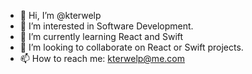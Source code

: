 - 👋 Hi, I’m @kterwelp
- 👀 I’m interested in Software Development.
- 🌱 I’m currently learning React and Swift
- 💞️ I’m looking to collaborate on React or Swift projects.
- 📫 How to reach me:  kterwelp@me.com

<!---
kterwelp/kterwelp is a ✨ special ✨ repository because its `README.md` (this file) appears on your GitHub profile.
You can click the Preview link to take a look at your changes.
--->
